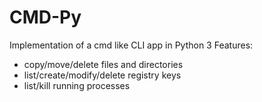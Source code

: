 # CMD-Py

Implementation of a cmd like CLI app in Python 3
 Features:
- copy/move/delete files and directories
- list/create/modify/delete registry keys
- list/kill running processes
